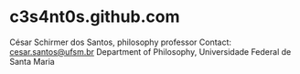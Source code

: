 # c3s4nt0s.github.com
César Schirmer dos Santos, philosophy professor
Contact: cesar.santos@ufsm.br 
Department of Philosophy, Universidade Federal de Santa Maria  

